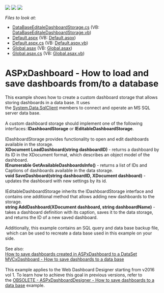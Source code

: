 <!-- default badges list -->
![](https://img.shields.io/endpoint?url=https://codecentral.devexpress.com/api/v1/VersionRange/128579957/16.2.3%2B)
[![](https://img.shields.io/badge/Open_in_DevExpress_Support_Center-FF7200?style=flat-square&logo=DevExpress&logoColor=white)](https://supportcenter.devexpress.com/ticket/details/T386418)
[![](https://img.shields.io/badge/📖_How_to_use_DevExpress_Examples-e9f6fc?style=flat-square)](https://docs.devexpress.com/GeneralInformation/403183)
<!-- default badges end -->
<!-- default file list -->
*Files to look at*:

* [DataBaseEditaleDashboardStorage.cs](./CS/DataBaseEditaleDashboardStorage.cs) (VB: [DataBaseEditaleDashboardStorage.vb](./VB/DataBaseEditaleDashboardStorage.vb))
* [Default.aspx](./CS/Default.aspx) (VB: [Default.aspx](./VB/Default.aspx))
* [Default.aspx.cs](./CS/Default.aspx.cs) (VB: [Default.aspx.vb](./VB/Default.aspx.vb))
* [Global.asax](./CS/Global.asax) (VB: [Global.asax](./VB/Global.asax))
* [Global.asax.cs](./CS/Global.asax.cs) (VB: [Global.asax.vb](./VB/Global.asax.vb))
<!-- default file list end -->
#  ASPxDashboard - How to load and save dashboards from/to a database


<p>This example shows how to create a custom dashboard storage that allows storing dashboards in a data base. It uses the <a href="https://msdn.microsoft.com/en-us/library/system.data.sqlclient(v=vs.110).aspx">System.Data.SqlClient</a> members to connect and operate an MS SQL server data base. <br><br>A custom dashboard storage should implement one of the following interfaces:<strong> IDashboardStorage</strong> or <strong>IEditableDashboardStorage</strong>.<br><br>IDashboardStorage provides functionality to open and edit dashboards available in the storage. <br><strong>XDocument LoadDashboard(string dashboardID) </strong>- returns a dashboard by its ID in the XDocument format, which describes an object model of the dashboard.<br><strong>IEnumerable<DashboardInfo> GetAvailableDashboardsInfo()</strong> - returns a list of IDs and Captions of dashboards available in the data storage.<br><strong>void SaveDashboard(string dashboardID, XDocument dashboard)</strong> - updates the dashboard with new settings by its id.<br><br>IEditableDashboardStorage inherits the IDashboardStorage interface and contains one additional method that allows adding new dashboards to the storage.<br><strong>string AddDashboard(XDocument dashboard, string dashboardName)</strong> - takes a dashboard definition with its caption, saves it to the data storage, and returns the ID of a new saved dashboard.<br><br>Additionally, this example contains an SQL query and data base backup file,  which can be used to recreate a data base used in this example on your side.<br><br>See also: <br><a href="https://www.devexpress.com/Support/Center/p/T392813">How to save dashboards created in ASPxDashboard to a DataSet</a><br><a href="https://www.devexpress.com/Support/Center/p/T400693">MVCxDashboard - How to save dashboards to a data base</a><br><br>This example applies to the Web Dashboard Designer starting from v2016 vol 1. To learn how to achieve this goal in previous versions, refer to the <a href="https://www.devexpress.com/Support/Center/p/T373382">OBSOLETE - ASPxDashboardDesigner - How to save dashboards to a data base</a> example.</p>

<br/>



